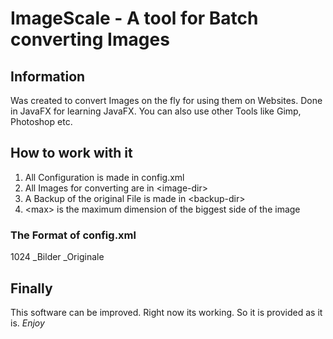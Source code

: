 # ImageScale - A tool for Batch converting Images

## Information

Was created to convert Images on the fly for using them on Websites.
Done in JavaFX for learning JavaFX. You can also use other Tools like Gimp, Photoshop etc.

## How to work with it
1. All Configuration is made in config.xml
2. All Images for converting are in \<image-dir\>
3. A Backup of the original File is made in \<backup-dir\>
4. \<max\> is the maximum dimension of the biggest side of the image


### The Format of config.xml
<config>  
  <max>1024</max>
  <image-dir>_Bilder</image-dir>
  <backup-dir>_Originale</backup-dir>
</config>

## Finally
This software can be improved. Right now its working.
So it is provided as it is. *Enjoy*
